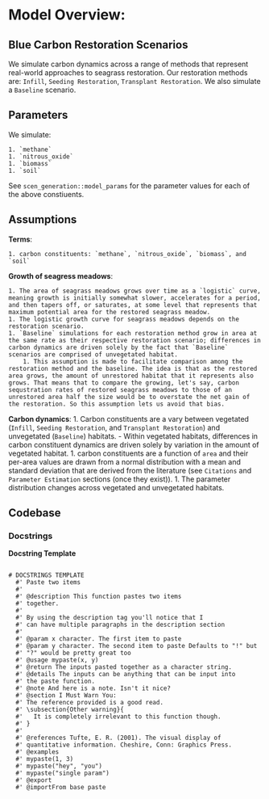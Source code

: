 # Model Overview:
## Blue Carbon Restoration Scenarios
We simulate carbon dynamics across a range of methods that represent real-world approaches to seagrass restoration. Our restoration methods are: `Infill`, `Seeding Restoration`, `Transplant Restoration`. We also simulate a `Baseline` scenario.

## Parameters
We simulate:

    1. `methane`
    1. `nitrous_oxide`
    1. `biomass`
    1. `soil`

See `scen_generation::model_params` for the parameter values for each of the above constiuents.

## Assumptions
**Terms**:

    1. carbon constituents: `methane`, `nitrous_oxide`, `biomass`, and `soil`

**Growth of seagress meadows**:

    1. The area of seagrass meadows grows over time as a `logistic` curve, meaning growth is initially somewhat slower, accelerates for a period, and then tapers off, or saturates, at some level that represents that maximum potential area for the restored seagrass meadow.
    1. The logistic growth curve for seagrass meadows depends on the restoration scenario.
    1. `Baseline` simulations for each restoration method grow in area at the same rate as their respective restoration scenario; differences in carbon dynamics are driven solely by the fact that `Baseline` scenarios are comprised of unvegetated habitat.
        1. This assumption is made to facilitate comparison among the restoration method and the baseline. The idea is that as the restored area grows, the amount of unrestored habitat that it represents also grows. That means that to compare the growing, let's say, carbon sequstration rates of restored seagrass meadows to those of an unrestored area half the size would be to overstate the net gain of the restoration. So this assumption lets us avoid that bias.

**Carbon dynamics**:
    1. Carbon constituents are a vary between vegetated (`Infill`, `Seeding Restoration`, and `Transplant Restoration`) and unvegetated (`Baseline`) habitats.
        - Within vegetated habitats, differences in carbon constituent dynamics are driven solely by variation in the amount of vegetated habitat.
    1. carbon constituents are a function of `area` and their per-area values are drawn from a normal distribution with a mean and standard deviation that are derived from the literature (see `Citations` and `Parameter Estimation` sections (once they exist)).
        1. The parameter distribution changes across vegetated and unvegetated habitats.


## Codebase

### Docstrings
**Docstring Template**
```

# DOCSTRINGS TEMPLATE
  #' Paste two items
  #' 
  #' @description This function pastes two items
  #' together.  
  #'
  #' By using the description tag you'll notice that I
  #' can have multiple paragraphs in the description section
  #' 
  #' @param x character. The first item to paste
  #' @param y character. The second item to paste Defaults to "!" but
  #' "?" would be pretty great too
  #' @usage mypaste(x, y)
  #' @return The inputs pasted together as a character string.
  #' @details The inputs can be anything that can be input into
  #' the paste function.
  #' @note And here is a note. Isn't it nice?
  #' @section I Must Warn You:
  #' The reference provided is a good read.
  #' \subsection{Other warning}{
  #'   It is completely irrelevant to this function though.
  #' }
  #' 
  #' @references Tufte, E. R. (2001). The visual display of 
  #' quantitative information. Cheshire, Conn: Graphics Press.
  #' @examples
  #' mypaste(1, 3)
  #' mypaste("hey", "you")
  #' mypaste("single param")
  #' @export
  #' @importFrom base paste
````